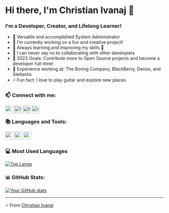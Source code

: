 # Hi there, I'm Christian Ivanaj 👋

### I'm a Developer, Creator, and Lifelong Learner!

- 🧑 Versatile and accomplished System Administrator
- 🔭 I’m currently working on a fun and creative project!
- 🌱 Always learning and improving my skills 🚀
- 🤝 I can never say no to collaborating with other developers
- 🎯 2023 Goals: Contribute more to Open Source projects and become a developer full-time!
- 🏢 Experience working at: The Boring Company, BlackBerry, Denso, and Stellantis
- ⚡ Fun fact: I love to play guitar and explore new places

### 📫 Connect with me:

[<img align="left" alt="website | Resume/Portfolio" width="25px" src="https://cdn-icons-png.flaticon.com/512/2721/2721720.png" />][website]
[<img align="left" alt="linkedin | LinkedIn" width="25px" src="https://cdn-icons-png.flaticon.com/512/3536/3536505.png" />][linkedin]
[<img align="left" alt="twitter | Twitter" width="25px" src="https://cdn-icons-png.flaticon.com/512/733/733579.png" />][twitter]
[<img align="left" alt="instagram | Instagram" width="25px" src="https://cdn-icons-png.flaticon.com/512/2111/2111463.png" />][instagram]

<br />

### 📚 Languages and Tools:

<code><img height="25" src="https://cdn-icons-png.flaticon.com/512/1051/1051277.png"></code>
<code><img height="25" src="https://cdn-icons-png.flaticon.com/512/732/732190.png"></code>
<code><img height="25" src="https://cdn-icons-png.flaticon.com/512/5968/5968292.png"></code>


<!-- This section is optional if you have your most used languages on GitHub -->

### 💻 Most Used Languages

[![Top Langs](https://github-readme-stats.vercel.app/api/top-langs/?username=christianivanaj&layout=compact)](https://github.com/christianivanaj/github-readme-stats)

### 📊 GitHub Stats:

[![Your GitHub stats](https://github-readme-stats.vercel.app/api?username=christianivanaj)](https://github.com/christianivanaj/github-readme-stats)

---

⭐️ From [Christian Ivanaj](https://github.com/christianivanaj)

<!-- Links -->
[website]: http://christianivanaj.com
[twitter]: https://twitter.com/christianivanaj
[instagram]: https://instagram.com/christianivanaj
[linkedin]: https://linkedin.com/in/christianivanaj
